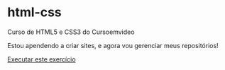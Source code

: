 # html-css
 Curso de HTML5 e CSS3 do Cursoemvideo

Estou apendendo a criar sites, e agora vou gerenciar meus repositórios!

<a href = "https://filippocamillo5.github.io/html-css/exercicios/ex015/index.html">Executar este exercício </a>
